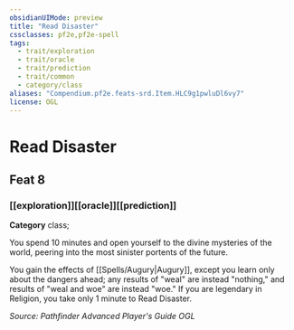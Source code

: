 ```yaml
---
obsidianUIMode: preview
title: "Read Disaster"
cssclasses: pf2e,pf2e-spell
tags:
  - trait/exploration
  - trait/oracle
  - trait/prediction
  - trait/common
  - category/class
aliases: "Compendium.pf2e.feats-srd.Item.HLC9g1pwluDl6vy7"
license: OGL
---
```

# Read Disaster
## Feat 8
### [[exploration]][[oracle]][[prediction]]

**Category** class; 




You spend 10 minutes and open yourself to the divine mysteries of the world, peering into the most sinister portents of the future.

You gain the effects of [[Spells/Augury|Augury]], except you learn only about the dangers ahead; any results of "weal" are instead "nothing," and results of "weal and woe" are instead "woe." If you are legendary in Religion, you take only 1 minute to Read Disaster.

*Source: Pathfinder Advanced Player's Guide*
*OGL*